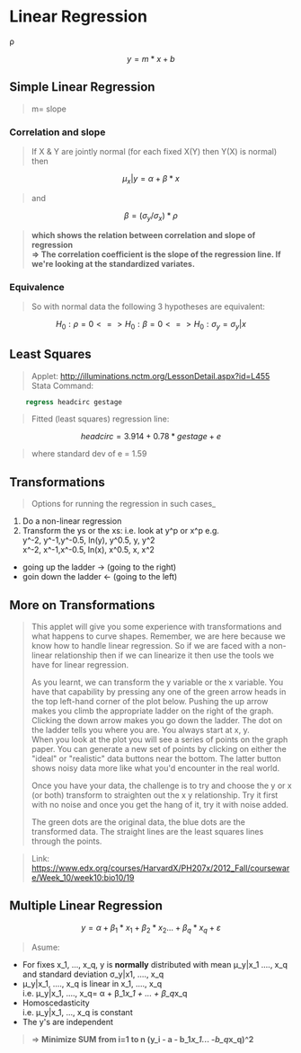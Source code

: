 # Linear Regression #
ρ

```math
	y= m*x + b
```


## Simple Linear Regression ##
> m= slope

### Correlation and slope ###
> If X & Y are jointly normal (for each fixed X(Y) then Y(X) is normal) then

```math
	μ_x|y= α + β*x
```

> and

```math
	β= ( σ_y / σ_x ) * ρ
```

> **which shows the relation between correlation and slope of regression**  
> **=> The correlation coefficient is the slope of the regression line. If we're looking at the standardized variates.**

### Equivalence ###
> So with normal data the following 3 hypotheses are equivalent:

```math
	H_0: ρ=0  
	 <=>  
	H_0: β=0  
	 <=>  
	H_0: σ_y=σ_y|x
```

## Least Squares ##
> Applet: http://illuminations.nctm.org/LessonDetail.aspx?id=L455  
> Stata Command:

```stata
	regress headcirc gestage
```

> Fitted (least squares) regression line: 

```math
	headcirc= 3.914 + 0.78*gestage + e
```

> where standard dev of e = 1.59

## Transformations ##
> Options for running the regression in such cases_

1. Do a non-linear regression
2. Transform the ys or the xs: i.e. look at y^p or x^p e.g.  
	y^-2, y^-1,y^-0.5, ln(y), y^0.5, y, y^2  
	x^-2, x^-1,x^-0.5, ln(x), x^0.5, x, x^2

* going up the ladder -> (going to the right)
* goin down the ladder <- (going to the left)

##  More on Transformations ##
> This applet will give you some experience with transformations and what happens to curve shapes. Remember, we are here because we know how to handle linear regression. So if we are faced with a non-linear relationship then if we can linearize it then use the tools we have for linear regression.  
>  
> As you learnt, we can transform the y variable or the x variable. You have that capability by pressing any one of the green arrow heads in the top left-hand corner of the plot below. Pushing the up arrow makes you climb the appropriate ladder on the right of the graph. Clicking the down arrow makes you go down the ladder. The dot on the ladder tells you where you are. You always start at x, y.  
> When you look at the plot you will see a series of points on the graph paper. You can generate a new set of points by clicking on either the "ideal" or "realistic" data buttons near the bottom. The latter button shows noisy data more like what you'd encounter in the real world.  
>  
> Once you have your data, the challenge is to try and choose the y or x (or both) transform to straighten out the x y relationship. Try it first with no noise and once you get the hang of it, try it with noise added.  
>  
> The green dots are the original data, the blue dots are the transformed data. The straight lines are the least squares lines through the points.  

> Link: https://www.edx.org/courses/HarvardX/PH207x/2012_Fall/courseware/Week_10/week10:bio10/19

## Multiple Linear Regression ##

```math
	y= α + β_1*x_1 + β_2*x_2 ... + β_q*x_q + ε
```
> Asume:  

* For fixes x_1, ..., x_q, y is **normally** distributed with mean μ_y|x_1 ...., x_q and standard deviation σ_y|x1, ...., x_q
* μ_y|x_1, ...., x_q is linear in x_1, ...., x_q   
i.e. μ_y|x_1, ...., x_q= α + β_1*x_1 + ... + β_q*x_q
* Homoscedasticity  
i.e. μ_y|x_1, ..., x_q is constant
* The y's are independent

> => **Minimize SUM from i=1 to n (y_i - a - b_1*x_1... -b_q*x_q)^2**




